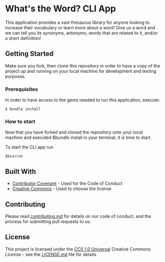 # What's the Word? CLI App

This application provides a vast thesaurus library for anyone looking to increase their vocabulary or learn more about a word!
Give us a word and we can tell you its synonyms, antonyms, words that are related to it, and/or a short definition!


## Getting Started

Make sure you fork, then clone this repository in order to have a copy of the project up and running on
your local machine for development and testing purposes. 

### Prerequisites

In order to have access to the gems needed to run this application, execute:

    $ bundle install

### How to start

Now that you have forked and cloned the repository onto your local machine
and executed $bundle install in your terminal, it is time to start.

To start the CLI app run

    $bin/run


## Built With

  - [Contributor Covenant](https://www.contributor-covenant.org/) - Used
    for the Code of Conduct
  - [Creative Commons](https://creativecommons.org/) - Used to choose
    the license

## Contributing

Please read [contributing.md](contributing.md) for details on our code
of conduct, and the process for submitting pull requests to us.


## License

This project is licensed under the [CC0 1.0 Universal](LICENSE.md)
Creative Commons License - see the [LICENSE.md](LICENSE.md) file for
details


